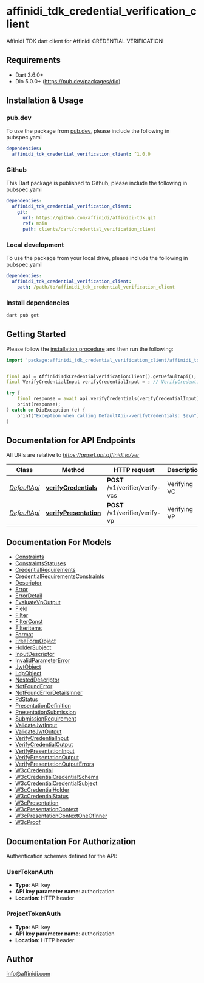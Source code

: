 # affinidi_tdk_credential_verification_client

Affinidi TDK dart client for Affinidi CREDENTIAL VERIFICATION

## Requirements

- Dart 3.6.0+
- Dio 5.0.0+ (https://pub.dev/packages/dio)

## Installation & Usage

### pub.dev

To use the package from [pub.dev](https://pub.dev), please include the following in pubspec.yaml

```yaml
dependencies:
  affinidi_tdk_credential_verification_client: ^1.0.0
```

### Github

This Dart package is published to Github, please include the following in pubspec.yaml

```yaml
dependencies:
  affinidi_tdk_credential_verification_client:
    git:
      url: https://github.com/affinidi/affinidi-tdk.git
      ref: main
      path: clients/dart/credential_verification_client
```

### Local development

To use the package from your local drive, please include the following in pubspec.yaml

```yaml
dependencies:
  affinidi_tdk_credential_verification_client:
    path: /path/to/affinidi_tdk_credential_verification_client
```

### Install dependencies

```bash
dart pub get
```

## Getting Started

Please follow the [installation procedure](#installation--usage) and then run the following:

```dart
import 'package:affinidi_tdk_credential_verification_client/affinidi_tdk_credential_verification_client.dart';


final api = AffinidiTdkCredentialVerificationClient().getDefaultApi();
final VerifyCredentialInput verifyCredentialInput = ; // VerifyCredentialInput | VerifyCredentials

try {
    final response = await api.verifyCredentials(verifyCredentialInput);
    print(response);
} catch on DioException (e) {
    print("Exception when calling DefaultApi->verifyCredentials: $e\n");
}

```

## Documentation for API Endpoints

All URIs are relative to *https://apse1.api.affinidi.io/ver*

| Class                             | Method                                                         | HTTP request                     | Description  |
| --------------------------------- | -------------------------------------------------------------- | -------------------------------- | ------------ |
| [_DefaultApi_](doc/DefaultApi.md) | [**verifyCredentials**](doc/DefaultApi.md#verifycredentials)   | **POST** /v1/verifier/verify-vcs | Verifying VC |
| [_DefaultApi_](doc/DefaultApi.md) | [**verifyPresentation**](doc/DefaultApi.md#verifypresentation) | **POST** /v1/verifier/verify-vp  | Verifying VP |

## Documentation For Models

- [Constraints](doc/Constraints.md)
- [ConstraintsStatuses](doc/ConstraintsStatuses.md)
- [CredentialRequirements](doc/CredentialRequirements.md)
- [CredentialRequirementsConstraints](doc/CredentialRequirementsConstraints.md)
- [Descriptor](doc/Descriptor.md)
- [Error](doc/Error.md)
- [ErrorDetail](doc/ErrorDetail.md)
- [EvaluateVpOutput](doc/EvaluateVpOutput.md)
- [Field](doc/Field.md)
- [Filter](doc/Filter.md)
- [FilterConst](doc/FilterConst.md)
- [FilterItems](doc/FilterItems.md)
- [Format](doc/Format.md)
- [FreeFormObject](doc/FreeFormObject.md)
- [HolderSubject](doc/HolderSubject.md)
- [InputDescriptor](doc/InputDescriptor.md)
- [InvalidParameterError](doc/InvalidParameterError.md)
- [JwtObject](doc/JwtObject.md)
- [LdpObject](doc/LdpObject.md)
- [NestedDescriptor](doc/NestedDescriptor.md)
- [NotFoundError](doc/NotFoundError.md)
- [NotFoundErrorDetailsInner](doc/NotFoundErrorDetailsInner.md)
- [PdStatus](doc/PdStatus.md)
- [PresentationDefinition](doc/PresentationDefinition.md)
- [PresentationSubmission](doc/PresentationSubmission.md)
- [SubmissionRequirement](doc/SubmissionRequirement.md)
- [ValidateJwtInput](doc/ValidateJwtInput.md)
- [ValidateJwtOutput](doc/ValidateJwtOutput.md)
- [VerifyCredentialInput](doc/VerifyCredentialInput.md)
- [VerifyCredentialOutput](doc/VerifyCredentialOutput.md)
- [VerifyPresentationInput](doc/VerifyPresentationInput.md)
- [VerifyPresentationOutput](doc/VerifyPresentationOutput.md)
- [VerifyPresentationOutputErrors](doc/VerifyPresentationOutputErrors.md)
- [W3cCredential](doc/W3cCredential.md)
- [W3cCredentialCredentialSchema](doc/W3cCredentialCredentialSchema.md)
- [W3cCredentialCredentialSubject](doc/W3cCredentialCredentialSubject.md)
- [W3cCredentialHolder](doc/W3cCredentialHolder.md)
- [W3cCredentialStatus](doc/W3cCredentialStatus.md)
- [W3cPresentation](doc/W3cPresentation.md)
- [W3cPresentationContext](doc/W3cPresentationContext.md)
- [W3cPresentationContextOneOfInner](doc/W3cPresentationContextOneOfInner.md)
- [W3cProof](doc/W3cProof.md)

## Documentation For Authorization

Authentication schemes defined for the API:

### UserTokenAuth

- **Type**: API key
- **API key parameter name**: authorization
- **Location**: HTTP header

### ProjectTokenAuth

- **Type**: API key
- **API key parameter name**: authorization
- **Location**: HTTP header

## Author

info@affinidi.com
